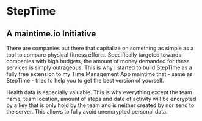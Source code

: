 # StepTime

## A maintime.io Initiative

There are companies out there that capitalize on something as simple as a tool to compare physical fitness efforts. Specifically targeted towards companies with high budgets, the amount of money demanded for these services is simply outrageous. This is why I started to build StepTime as a fully free extension to my Time Management App maintime that - same as StepTime - tries to help you to get the best version of yourself.

Health data is especially valuable. This is why everything except the team name, team location, amount of steps and date of activity will be encrypted by a key that is only hold by the team and is neither created by nor send to the server. This allows to fully avoid unencrypted personal data.